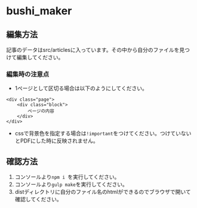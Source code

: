 # bushi_maker



## 編集方法
記事のデータはsrc/articlesに入っています。その中から自分のファイルを見つけて編集してください。

### 編集時の注意点
* 1ページとして区切る場合は以下のようにしてください。

```
<div class="page">
	<div class="block">
		ページの内容
	</div>
</div>
```
* cssで背景色を指定する場合は```!important```をつけてください。つけていないとPDFにした時に反映されません。

## 確認方法
1. コンソールより```npm i ```を実行してください。
2. コンソールより```gulp make```を実行してください。
3. distディレクトリに自分のファイル名のhtmlができるのでブラウザで開いて確認してください。
